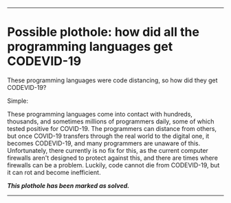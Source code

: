 
***

# Possible plothole: how did all the programming languages get CODEVID-19

These programming languages were code distancing, so how did they get CODEVID-19?

Simple:

These programming languages come into contact with hundreds, thousands, and sometimes millions of programmers daily, some of which tested positive for COVID-19. The programmers can distance from others, but once COVID-19 transfers through the real world to the digital one, it becomes CODEVID-19, and many programmers are unaware of this. Unfortunately, there currently is no fix for this, as the current computer firewalls aren't designed to protect against this, and there are times where firewalls can be a problem. Luckily, code cannot die from CODEVID-19, but it can rot and become inefficient.

***This plothole has been marked as solved.***

***
